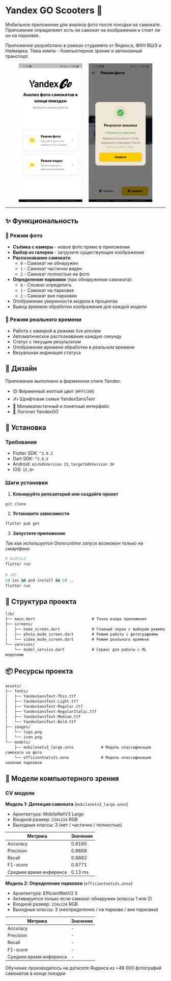# Yandex GO Scooters 🛴

Мобильное приложение для анализа фото после поездки на самокате. Приложение определеяет есть ли самокат на изображении и стоит ли он на парковке.

Приложение разработано в рамках студкемпа от Яндекса, ФКН ВШЭ и Неймарка. Тема кемпа - Компьютерное зрение и автономный транспорт.

<p align="center">
  <img src="screenshots/first.jpg" alt="First page" width="200">
  &nbsp;&nbsp;&nbsp;
  <img src="screenshots/second.jpg" alt="Second page" width="200"/>
</p>

---

## ✨ Функциональность

### 📸 Режим фото
- **Съёмка с камеры** - новое фото прямо в приложении
- **Выбор из галереи** - загрузите существующее изображение
- **Распознавание самоката**:
  - `0` - Самокат не обнаружен
  - `1` - Самокат частично виден
  - `2` - Самокат полностью на фото
- **Определение парковки** (при обнаружении самоката):
  - `0` - Сложно определить
  - `1` - Самокат на парковке
  - `2` - Самокат вне парковки
- Отображение уверенности модели в процентах
- Вывод времени обработки изображения для каждой модели

### 🎥 Режим реального времени
- Работа с камерой в режиме live preview
- Автоматическое распознавание каждую секунду
- Статус с текущим результатом
- Отображение времени обработки в реальном времени
- Визуальная индикация статуса

## 🎨 Дизайн

Приложение выполнено в фирменном стиле Yandex:
- 🟡 Фирменный желтый цвет (`#FFCC00`)
- ✍️ Шрифтовая семья YandexSansText
- 🎯 Минималистичный и понятный интерфейс
- 🌟 Логотип YandexGO

## 🚀 Установка

### Требования

- Flutter SDK: `^3.9.2`
- Dart SDK: `^3.9.2`
- Android: `minSdkVersion 21`, `targetSdkVersion 34`
- iOS: `12.0+`

### Шаги установки

1. **Клонируйте репозиторий или создайте проект**

```bash
git clone 
```

2. **Установите зависимости**

```bash
flutter pub get
```

3. **Запустите приложение**

*Так как используется Onnxruntime запуск возможен только на смартфоне*

```bash
# Android
flutter run

# iOS
cd ios && pod install && cd ..
flutter run
```

## 📁 Структура проекта

```
lib/
├── main.dart                         # Точка входа приложения
├── screens/
│   ├── home_screen.dart              # Главный экран с выбором режима
│   ├── photo_mode_screen.dart        # Режим работы с фотографиями
│   └── video_mode_screen.dart        # Режим реального времени
└── services/
    └── model_service.dart            # Сервис для работы с ML моделями
```

## 📦 Ресурсы проекта

```
assets/
├── fonts/
│   ├── YandexSansText-Thin.ttf
│   ├── YandexSansText-Light.ttf
│   ├── YandexSansText-Regular.ttf
│   ├── YandexSansText-RegularItalic.ttf
│   ├── YandexSansText-Medium.ttf
│   └── YandexSansText-Bold.ttf
├── images/
│   └── logo.png
│   └── icon.png
└── models/
    ├── mobilenetv3_large.onnx            # Модель классификации самоката на фото
    └── efficientnetv2s.onnx              # Модель классификации наличия парковки
```

## 🧠 Модели компьютерного зрения

### CV модели

**Модель 1: Детекция самоката** (`mobilenetv3_large.onnx`)
- Архитектура: MobileNetV3 Large
- Входной размер: `224x224` RGB
- Выходные классы: 3 (нет / частично / полностью)

| Метрика | Значение |
|---------|----------|
| Accuracy | 0.9160 |
| Precision | 0.8668 |
| Recall | 0.8882 |
| F1-score | 0.8771 |
| Среднее время инференса | 0.13 ms |

**Модель 2: Определение парковки** (`efficientnetv2s.onnx`)
- Архитектура: EfficientNetV2 S
- Активируется только если самокат обнаружен (классы 1 или 2)
- Входной размер: `224x224` RGB
- Выходные классы: 3 (неопределенно / на паркове / вне парковки)

| Метрика | Значение |
|---------|----------|
| Accuracy | - |
| Precision | - |
| Recall | - |
| F1-score | - |
| Среднее время инференса | - |

Обучение производилось на датасете Яндекса из ~49 000 фотографий самокатов в конце поездки